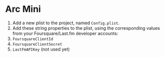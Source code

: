 # Arc Mini

1. Add a new plist to the project, named `Config.plist`.
2. Add these string properties to the plist, using the corresponding values from your Foursquare/Last.fm developer accounts: 
  1. `FoursquareClientId`
  2. `FoursquareClientSecret`
  3. `LastFmAPIKey` (not used yet)

